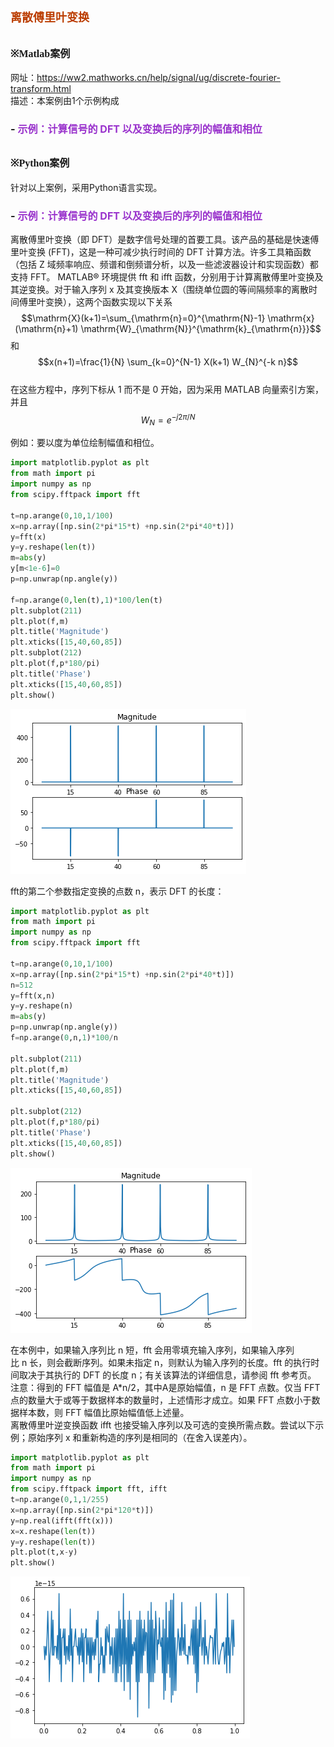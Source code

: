 # **<font size=4 color=#BB3D00 face=微软雅黑>离散傅里叶变换</font>**

## **<font size=3  face=微软雅黑>※Matlab案例</font>** 

网址：https://ww2.mathworks.cn/help/signal/ug/discrete-fourier-transform.html   
描述：本案例由1个示例构成
### - <font color=DarkOrChid size=3>示例：计算信号的 DFT 以及变换后的序列的幅值和相位</font>

## **<font size=3 face=微软雅黑>※Python案例</font>**

针对以上案例，采用Python语言实现。

### - <font color=DarkOrChid size=3>示例：计算信号的 DFT 以及变换后的序列的幅值和相位</font>

   离散傅里叶变换（即 DFT）是数字信号处理的首要工具。该产品的基础是快速傅里叶变换 (FFT)，这是一种可减少执行时间的 DFT 计算方法。许多工具箱函数（包括 Z 域频率响应、频谱和倒频谱分析，以及一些滤波器设计和实现函数）都支持 FFT。
   MATLAB® 环境提供 fft 和 ifft 函数，分别用于计算离散傅里叶变换及其逆变换。对于输入序列 x 及其变换版本 X（围绕单位圆的等间隔频率的离散时间傅里叶变换），这两个函数实现以下关系     
   $$\mathrm{X}(k+1)=\sum_{\mathrm{n}=0}^{\mathrm{N}-1} \mathrm{x}(\mathrm{n}+1) \mathrm{W}_{\mathrm{N}}^{\mathrm{k}_{\mathrm{n}}}$$
   和     
   $$x(n+1)=\frac{1}{N} \sum_{k=0}^{N-1} X(k+1) W_{N}^{-k n}$$   
在这些方程中，序列下标从 1 而不是 0 开始，因为采用 MATLAB 向量索引方案，并且     
$$W_{N}=e^{-j 2 \pi / N}$$

例如：要以度为单位绘制幅值和相位。


```python
import matplotlib.pyplot as plt
from math import pi
import numpy as np
from scipy.fftpack import fft

t=np.arange(0,10,1/100)
x=np.array([np.sin(2*pi*15*t) +np.sin(2*pi*40*t)])
y=fft(x)
y=y.reshape(len(t))
m=abs(y)
y[m<1e-6]=0
p=np.unwrap(np.angle(y))

f=np.arange(0,len(t),1)*100/len(t)
plt.subplot(211)
plt.plot(f,m)
plt.title('Magnitude')
plt.xticks([15,40,60,85])
plt.subplot(212)
plt.plot(f,p*180/pi)
plt.title('Phase')
plt.xticks([15,40,60,85])
plt.show()
```


    
![png](%E7%A6%BB%E6%95%A3%E5%82%85%E9%87%8C%E5%8F%B6%E5%8F%98%E6%8D%A2_files/%E7%A6%BB%E6%95%A3%E5%82%85%E9%87%8C%E5%8F%B6%E5%8F%98%E6%8D%A2_8_0.png)
    


fft的第二个参数指定变换的点数 n，表示 DFT 的长度：


```python
import matplotlib.pyplot as plt
from math import pi
import numpy as np
from scipy.fftpack import fft

t=np.arange(0,10,1/100)
x=np.array([np.sin(2*pi*15*t) +np.sin(2*pi*40*t)])
n=512
y=fft(x,n)
y=y.reshape(n)
m=abs(y)
p=np.unwrap(np.angle(y))
f=np.arange(0,n,1)*100/n

plt.subplot(211)
plt.plot(f,m)
plt.title('Magnitude')
plt.xticks([15,40,60,85])

plt.subplot(212)
plt.plot(f,p*180/pi)
plt.title('Phase')
plt.xticks([15,40,60,85])
plt.show()
```


    
![png](%E7%A6%BB%E6%95%A3%E5%82%85%E9%87%8C%E5%8F%B6%E5%8F%98%E6%8D%A2_files/%E7%A6%BB%E6%95%A3%E5%82%85%E9%87%8C%E5%8F%B6%E5%8F%98%E6%8D%A2_10_0.png)
    


在本例中，如果输入序列比 n 短，fft 会用零填充输入序列，如果输入序列比 n 长，则会截断序列。如果未指定 n，则默认为输入序列的长度。fft 的执行时间取决于其执行的 DFT 的长度 n；有关该算法的详细信息，请参阅 fft 参考页。     
注意：得到的 FFT 幅值是 A*n/2，其中A是原始幅值，n 是 FFT 点数。仅当 FFT 点的数量大于或等于数据样本的数量时，上述情形才成立。如果 FFT 点数小于数据样本数，则 FFT 幅值比原始幅值低上述量。     
离散傅里叶逆变换函数 ifft 也接受输入序列以及可选的变换所需点数。尝试以下示例；原始序列 x 和重新构造的序列是相同的（在舍入误差内）。


```python
import matplotlib.pyplot as plt
from math import pi
import numpy as np
from scipy.fftpack import fft, ifft
t=np.arange(0,1,1/255)
x=np.array([np.sin(2*pi*120*t)])
y=np.real(ifft(fft(x)))
x=x.reshape(len(t))
y=y.reshape(len(t))
plt.plot(t,x-y)
plt.show()
```


    
![png](%E7%A6%BB%E6%95%A3%E5%82%85%E9%87%8C%E5%8F%B6%E5%8F%98%E6%8D%A2_files/%E7%A6%BB%E6%95%A3%E5%82%85%E9%87%8C%E5%8F%B6%E5%8F%98%E6%8D%A2_12_0.png)
    

